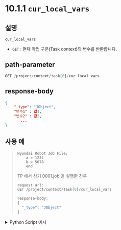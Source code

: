﻿# 10.1.1 `cur_local_vars`

## 설명

`cur_local_vars`

- `GET` : 현재 작업 구문(Task context)의 변수를 반환합니다.

## path-parameter

```python
GET /project/context/task[0]/cur_local_vars
```

## response-body

```json
{
	"_type": "JObject",
	"변수1" : 값1,
	"변수2" : 값2,
	   ...
}
```

## 사용 예

<blockquote>


```text
Hyundai Robot Job File;
    a = 1234
    b = 5678
    end
```
TP 에서 상기 0001.job 을 실행한 경우

```python
request url:
GET /project/context/task[0]/cur_local_vars

response-body:
{
  "_type": "JObject"
}
```

</blockquote>

<details><summary>Python Script 예시</summary>

```python
# test.py
import requests

def get_cur_local_var() -> dict:
    base_url         = "http://192.168.1.150:8888"
    path_parameter   = "/project/context/tasks[0]/cur_local_vars"

    response = requests.get(url = base_url + path_parameter)

    return response.json()

print(get_cur_local_var())
```
```sh
$python test.py 
{'_type': 'JObject'} # 현재 작업 구문에 지역 변수가 없음
```

</details>
